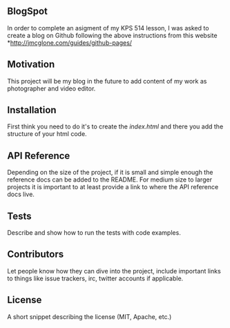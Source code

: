 ## BlogSpot 

In order to complete an asigment of my KPS 514 lesson, I was asked to create a blog on Github following the above instructions from this website *http://jmcglone.com/guides/github-pages/ 


## Motivation

This project will be my blog in the future to add content of my work as photographer and video editor. 

## Installation

First think you need to do it's to create the *index.html* and there you add the structure of your html code. 



## API Reference

Depending on the size of the project, if it is small and simple enough the reference docs can be added to the README. For medium size to larger projects it is important to at least provide a link to where the API reference docs live.

## Tests

Describe and show how to run the tests with code examples.

## Contributors

Let people know how they can dive into the project, include important links to things like issue trackers, irc, twitter accounts if applicable.

## License

A short snippet describing the license (MIT, Apache, etc.)
